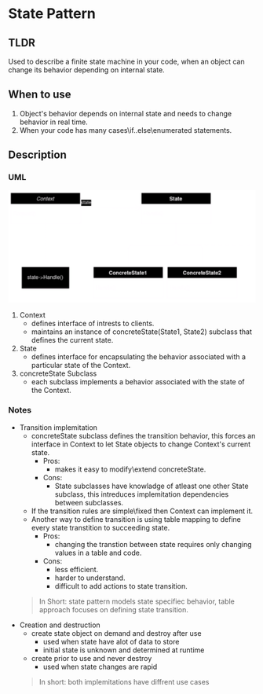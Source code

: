 # State Pattern

## TLDR
Used to describe a finite state machine in your code, when an object can change its behavior depending on internal state.

## When to use
1. Object's behavior depends on internal state and needs to change behavior in real time.
1. When your code has many cases\if..else\enumerated statements.

## Description
### UML 
![State UML](./images/state_pattern.drawio.png)
1. Context
    - defines interface of intrests to clients.
    - maintains an instance of concreteState(State1, State2) subclass that defines the current state.
1. State
    - defines interface for encapsulating the behavior associated with a particular state of the Context.
1. concreteState Subclass
    - each subclass implements a behavior associated with the state of the Context.

### Notes
- Transition implemitation
    - concreteState subclass defines the transition behavior, this forces an interface in Context to let State objects to change Context's current state.
        - Pros:
            - makes it easy to modify\extend concreteState.
        - Cons:
            - State subclasses have knowladge of atleast one other State subclass, this intreduces implemitation dependencies between subclasses.
    - If the transition rules are simple\fixed then Context can implement it.
    - Another way to define transition is using table mapping to define every state transtition to succeeding state.
        - Pros:
            - changing the transtion between state requires only changing values in a table and code.
        - Cons:
            - less efficient.
            - harder to understand.
            - difficult to add actions to state transition.
    > In Short: state pattern models state specifiec behavior, table approach focuses on defining state transition.
- Creation and destruction
    - create state object on demand and destroy after use
        - used when state have alot of data to store 
        - initial state is unknown and determined at runtime
    - create prior to use and never destroy
        - used when state changes are rapid
    > In short: both implemitations have diffrent use cases
